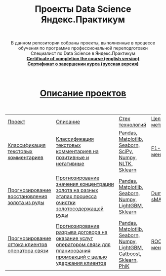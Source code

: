 <h1 align="center">Проекты Data Science Яндекс.Практикум</h1>
<br>
<p align=center>
В данном репозитории собраны проекты, выполненные в процессе обучения по программе профессиональной переподготовки Специалист по Data Science в Яндекс.Практикум
<br>
  <a href="https://github.com/PavelMalykh/Yandex_Practicum_Projects/blob/main/Certificate/Pavel%20Malykh_20232DSB00007.pdf"><b>Certificate of completion the course (english version)</b><br>
  <a href="https://github.com/PavelMalykh/Yandex_Practicum_Projects/blob/main/Certificate/%D0%9C%D0%B0%D0%BB%D1%8B%D1%85%20%D0%9F%D0%B0%D0%B2%D0%B5%D0%BB%20%D0%A1%D0%B5%D1%80%D0%B3%D0%B5%D0%B5%D0%B2%D0%B8%D1%87_20232DSB00007.pdf"><b>Сертификат о завершении курса (русская версия)</b> 
</p><br>
<center><h1 align="center">Описание проектов</h1></center>
<br>
<table width=100% valign=top >
  <tr>
    <td width=20%>Проект</td>
    <td>Описание</td>
    <td width=15%>Стек технологий</td>
    <td width=15%>Целевая метрика</td>
    <td width=15%>Достигнутая метрика</td>
  </tr>
  <tr>
    <td><a href="https://github.com/PavelMalykh/Yandex_Practicum_Projects/blob/main/Project_Toxic_Comments/project_toxic_comments.ipynb">Классификация текстовых комментариев</a></td>
    <td>Классификация текстовых комментариев на позитивные и негативные</td>
    <td>Pandas, Matplotlib, Seaborn, SciPy, Numpy, NLTK, Sklearn</td>
    <td>F1-мера не менее 0.75</td>
    <td>F1-мера 0.82</td>
  </tr>
  <tr>
    <td><a href="https://github.com/PavelMalykh/Yandex_Practicum_Projects/blob/main/Project_Gold_Recovery/project_gold_recovery.ipynb">Прогнозирование восстановления золота из руды</a></td>
    <td>Прогнозирование значения концентрации золота на разных этапах процесса очистки золотосодержащей руды</td>
    <td>Pandas, Matplotlib, Seaborn, Numpy, LightGBM, Sklearn</td>
    <td>DummyRegressor sMAPE 0.74</td>
    <td>sMAPE 5.9</td>
  </tr>
  <tr>
    <td><a href="https://github.com/PavelMalykh/Yandex_Practicum_Projects/blob/main/Project_Telecom/project_telecom.ipynb">Прогнозирование оттока клиентов оператора связи</a></td>
    <td>Прогнозирование разрыва договора на оказание услуг оператором связи для планирования промоакций с целью удержания клиентов</td>
    <td>Pandas, Matplotlib, Seaborn, Numpy, LightGBM, Catboost, Sklearn, PhiK</td>
    <td>ROC-AUC не менее 0.85</td>
    <td>ROC-AUC 0.945</td>
  </tr>
